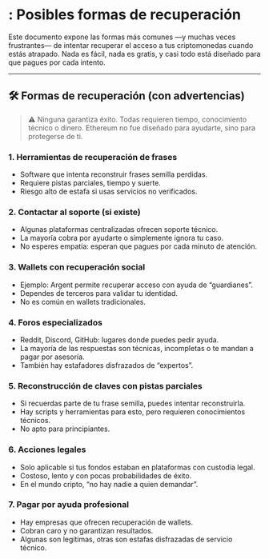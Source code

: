 # : Posibles formas de recuperación

Este documento expone las formas más comunes —y muchas veces frustrantes— de intentar recuperar el acceso a tus criptomonedas cuando estás atrapado. Nada es fácil, nada es gratis, y casi todo está diseñado para que pagues por cada intento.

---

## 🛠️ Formas de recuperación (con advertencias)

> ⚠️ Ninguna garantiza éxito. Todas requieren tiempo, conocimiento técnico o dinero. Ethereum no fue diseñado para ayudarte, sino para protegerse de ti.

### 1. Herramientas de recuperación de frases
- Software que intenta reconstruir frases semilla perdidas.
- Requiere pistas parciales, tiempo y suerte.
- Riesgo alto de estafa si usas servicios no verificados.

### 2. Contactar al soporte (si existe)
- Algunas plataformas centralizadas ofrecen soporte técnico.
- La mayoría cobra por ayudarte o simplemente ignora tu caso.
- No esperes empatía: esperan que pagues por cada minuto de atención.

### 3. Wallets con recuperación social
- Ejemplo: Argent permite recuperar acceso con ayuda de “guardianes”.
- Dependes de terceros para validar tu identidad.
- No es común en wallets tradicionales.

### 4. Foros especializados
- Reddit, Discord, GitHub: lugares donde puedes pedir ayuda.
- La mayoría de las respuestas son técnicas, incompletas o te mandan a pagar por asesoría.
- También hay estafadores disfrazados de “expertos”.

### 5. Reconstrucción de claves con pistas parciales
- Si recuerdas parte de tu frase semilla, puedes intentar reconstruirla.
- Hay scripts y herramientas para esto, pero requieren conocimientos técnicos.
- No apto para principiantes.

### 6. Acciones legales
- Solo aplicable si tus fondos estaban en plataformas con custodia legal.
- Costoso, lento y con pocas probabilidades de éxito.
- En el mundo cripto, “no hay nadie a quien demandar”.

### 7. Pagar por ayuda profesional
- Hay empresas que ofrecen recuperación de wallets.
- Cobran caro y no garantizan resultados.
- Algunas son legítimas, otras son estafas disfrazadas de servicio técnico.

